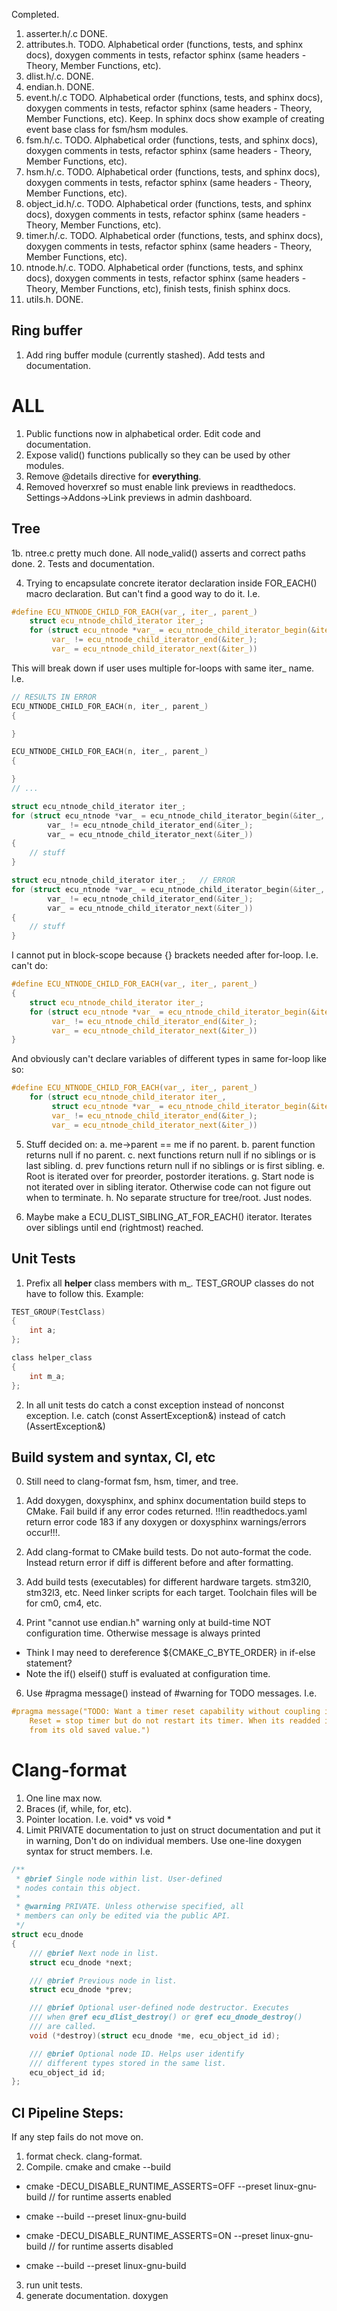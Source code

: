 Completed.
1. asserter.h/.c DONE.
2. attributes.h. TODO. Alphabetical order (functions, tests, and sphinx docs), doxygen comments in tests, refactor sphinx (same headers - Theory, Member Functions, etc).
3. dlist.h/.c. DONE.
4. endian.h. DONE.
5. event.h/.c TODO. Alphabetical order (functions, tests, and sphinx docs), doxygen comments in tests, refactor sphinx (same headers - Theory, Member Functions, etc). Keep. In sphinx docs show example of creating event base class for fsm/hsm modules.
6. fsm.h/.c. TODO. Alphabetical order (functions, tests, and sphinx docs), doxygen comments in tests, refactor sphinx (same headers - Theory, Member Functions, etc).
7. hsm.h/.c. TODO. Alphabetical order (functions, tests, and sphinx docs), doxygen comments in tests, refactor sphinx (same headers - Theory, Member Functions, etc).
8. object_id.h/.c. TODO. Alphabetical order (functions, tests, and sphinx docs), doxygen comments in tests, refactor sphinx (same headers - Theory, Member Functions, etc).
9. timer.h/.c. TODO. Alphabetical order (functions, tests, and sphinx docs), doxygen comments in tests, refactor sphinx (same headers - Theory, Member Functions, etc).
10. ntnode.h/.c. TODO. Alphabetical order (functions, tests, and sphinx docs), doxygen comments in tests, refactor sphinx (same headers - Theory, Member Functions, etc), finish tests, finish sphinx docs.
11. utils.h. DONE.

## Ring buffer
1. Add ring buffer module (currently stashed). Add tests and documentation.


# ALL
1. Public functions now in alphabetical order. Edit code and documentation.
2. Expose valid() functions publically so they can be used by other modules.
3. Remove @details directive for **everything**.
4. Removed hoverxref so must enable link previews in readthedocs.
Settings->Addons->Link previews in admin dashboard.


## Tree
1b. ntree.c pretty much done. All node_valid() asserts and correct paths done.
2. Tests and documentation.

4. Trying to encapsulate concrete iterator declaration inside FOR_EACH() macro declaration. 
But can't find a good way to do it. I.e. 
```C
#define ECU_NTNODE_CHILD_FOR_EACH(var_, iter_, parent_)                             \
    struct ecu_ntnode_child_iterator iter_;                                         \
    for (struct ecu_ntnode *var_ = ecu_ntnode_child_iterator_begin(&iter_, parent_); \
         var_ != ecu_ntnode_child_iterator_end(&iter_);                              \
         var_ = ecu_ntnode_child_iterator_next(&iter_))
```

This will break down if user uses multiple for-loops with same iter_ name. I.e.
```C
// RESULTS IN ERROR
ECU_NTNODE_CHILD_FOR_EACH(n, iter_, parent_)
{

}

ECU_NTNODE_CHILD_FOR_EACH(n, iter_, parent_)
{

}
// ...

struct ecu_ntnode_child_iterator iter_;
for (struct ecu_ntnode *var_ = ecu_ntnode_child_iterator_begin(&iter_, parent_);
        var_ != ecu_ntnode_child_iterator_end(&iter_);
        var_ = ecu_ntnode_child_iterator_next(&iter_))
{
    // stuff
}

struct ecu_ntnode_child_iterator iter_;   // ERROR
for (struct ecu_ntnode *var_ = ecu_ntnode_child_iterator_begin(&iter_, parent_);
        var_ != ecu_ntnode_child_iterator_end(&iter_);
        var_ = ecu_ntnode_child_iterator_next(&iter_))
{
    // stuff
}
```

I cannot put in block-scope because {} brackets needed after for-loop. I.e. can't do:
```C
#define ECU_NTNODE_CHILD_FOR_EACH(var_, iter_, parent_)                             \
{                                                                                   \
    struct ecu_ntnode_child_iterator iter_;                                         \
    for (struct ecu_ntnode *var_ = ecu_ntnode_child_iterator_begin(&iter_, parent_); \
         var_ != ecu_ntnode_child_iterator_end(&iter_);                              \
         var_ = ecu_ntnode_child_iterator_next(&iter_))                                 \
}
```

And obviously can't declare variables of different types in same for-loop like so:
```C
#define ECU_NTNODE_CHILD_FOR_EACH(var_, iter_, parent_)                             \
    for (struct ecu_ntnode_child_iterator iter_,                                    \
         struct ecu_ntnode *var_ = ecu_ntnode_child_iterator_begin(&iter_, parent_); \
         var_ != ecu_ntnode_child_iterator_end(&iter_);                              \
         var_ = ecu_ntnode_child_iterator_next(&iter_))
```

5. Stuff decided on:
    a. me->parent == me if no parent.
    b. parent function returns null if no parent.
    c. next functions return null if no siblings or is last sibling.
    d. prev functions return null if no siblings or is first sibling.
    e. Root is iterated over for preorder, postorder iterations.
    g. Start node is not iterated over in sibling iterator. Otherwise code can not figure out when to terminate.
    h. No separate structure for tree/root. Just nodes.
    
6. Maybe make a ECU_DLIST_SIBLING_AT_FOR_EACH() iterator. Iterates over siblings until end (rightmost) reached.

## Unit Tests
1. Prefix all **helper** class members with m_. TEST_GROUP classes do not have to follow this. 
Example: 
```C
TEST_GROUP(TestClass)
{
    int a;
};

class helper_class
{
    int m_a;
};
```
2. In all unit tests do catch a const exception instead of nonconst exception.
I.e. catch (const AssertException&) instead of catch (AssertException&)


## Build system and syntax, CI, etc
0. Still need to clang-format fsm, hsm, timer, and tree.

1. Add doxygen, doxysphinx, and sphinx documentation build steps to CMake. Fail build
if any error codes returned. !!!in readthedocs.yaml return error code 183 if any doxygen
or doxysphinx warnings/errors occur!!!.

2. Add clang-format to CMake build tests. Do not auto-format the code. Instead return
error if diff is different before and after formatting.

3. Add build tests (executables) for different hardware targets. stm32l0, stm32l3, etc.
Need linker scripts for each target. Toolchain files will be for cm0, cm4, etc.

4. Print "cannot use endian.h" warning only at build-time NOT configuration time.
Otherwise message is always printed
- Think I may need to dereference ${CMAKE_C_BYTE_ORDER} in if-else statement?
- Note the if() elseif() stuff is evaluated at configuration time.

6. Use #pragma message() instead of #warning for TODO messages. I.e.
```C
#pragma message("TODO: Want a timer reset capability without coupling it to tlist. \
    Reset = stop timer but do not restart its timer. When its readded it counts down \
    from its old saved value.")
```

# Clang-format
1. One line max now.
2. Braces (if, while, for, etc).
3. Pointer location. I.e. void* vs void *
4. Limit PRIVATE documentation to just on struct documentation and put it in warning, 
Don't do on individual members. Use one-line doxygen syntax for struct members. I.e.
```C
/**
 * @brief Single node within list. User-defined 
 * nodes contain this object.
 * 
 * @warning PRIVATE. Unless otherwise specified, all 
 * members can only be edited via the public API.
 */
struct ecu_dnode
{
    /// @brief Next node in list.
    struct ecu_dnode *next;

    /// @brief Previous node in list.
    struct ecu_dnode *prev;

    /// @brief Optional user-defined node destructor. Executes 
    /// when @ref ecu_dlist_destroy() or @ref ecu_dnode_destroy() 
    /// are called.
    void (*destroy)(struct ecu_dnode *me, ecu_object_id id);

    /// @brief Optional node ID. Helps user identify 
    /// different types stored in the same list.
    ecu_object_id id;
};
```


## CI Pipeline Steps:
If any step fails do not move on.
1. format check. clang-format.
2. Compile. cmake and cmake --build
- cmake -DECU_DISABLE_RUNTIME_ASSERTS=OFF --preset linux-gnu-build // for runtime asserts enabled
- cmake --build --preset linux-gnu-build

- cmake -DECU_DISABLE_RUNTIME_ASSERTS=ON --preset linux-gnu-build // for runtime asserts disabled
- cmake --build --preset linux-gnu-build
3. run unit tests.
4. generate documentation. doxygen
